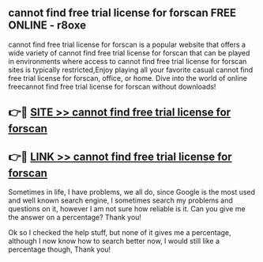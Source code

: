 ## cannot find free trial license for forscan FREE ONLINE - r8oxe

cannot find free trial license for forscan is a popular website that offers a wide variety of cannot find free trial license for forscan that can be played in environments where access to cannot find free trial license for forscan sites is typically restricted,Enjoy playing all your favorite casual cannot find free trial license for forscan, office, or home. Dive into the world of online freecannot find free trial license for forscan without downloads!

## 👉🔴 [SITE >> cannot find free trial license for forscan](http://news.freeplayer.one?title=cannot_find_free_trial_license_for_forscan&ref=FRRE)

## 👉🔴 [LINK >> cannot find free trial license for forscan](http://news.freeplayer.one?title=cannot_find_free_trial_license_for_forscan&ref=FREE)

Sometimes in life, I have problems, we all do, since Google is the most used and well known search engine, I sometimes search my problems and questions on it, however I am not sure how reliable is it. Can you give me the answer on a percentage? Thank you!

Ok so I checked the help stuff, but none of it gives me a percentage, although I now know how to search better now, I would still like a percentage though, Thank you!
